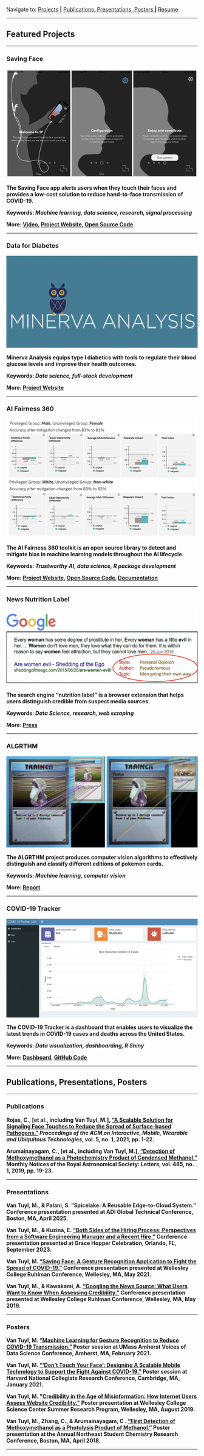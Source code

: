 Navigate to: <a href="#projects">Projects</a> <b>|</b> <a href="#presentations">Publications, Presentations, Posters </a><b>| </b>[Resume](/assets/img/Mileva_VanTuyl_Resume.pdf)<b>

---

<h2 id="projects">Featured Projects</h2>

---

### Saving Face

<img src="assets/img/saving_face.png?raw=true"/>

The Saving Face app alerts users when they touch their faces and provides a low-cost solution to reduce hand-to-face transmission of COVID-19.

Keywords: *Machine learning, data science, research, signal processing*

More: [Video](https://player.vimeo.com/video/412983908), [Project Website](https://www.media.mit.edu/projects/saving-face/overview/), [Open Source Code](https://github.com/camilorq/SavingFaceApp)

---

### Data for Diabetes

<img src="assets/img/minerva_portfolio.png?raw=true"/>

Minerva Analysis equips type I diabetics with tools to regulate their blood glucose levels and improve their health outcomes.

Keywords: *Data science, full-stack development*

More: [Project Website](https://minervaanalysis.com/)

---
### AI Fairness 360

<img src="assets/img/aif360_portfolio.png?raw=true"/>

The AI Fairness 360 toolkit is an open source library to detect and mitigate bias in machine learning models throughout the AI lifecycle.

Keywords: *Trustworthy AI, data science, R package development*

More: [Project Website](https://aif360.res.ibm.com/), [Open Source Code](https://github.com/Trusted-AI/AIF360/tree/master/aif360/aif360-r), [Documentation](https://milevavantuyl.github.io/AIF360/)

---

### News Nutrition Label

<img src="assets/img/credlab_portfolio.png?raw=true"/>

The search engine “nutrition label” is a browser extension that helps users distinguish credible from suspect media sources.

Keywords: *Data Science, research, web scraping*

More: [Press](https://www.wellesley.edu/news/2018/stories/node/161316)

---

### ALGRTHM 

<img src="assets/img/ALGRTHM_pokemon.png?raw=true"/>

The ALGRTHM project produces computer vision algorithms to effectively distinguish and classify different editions of pokemon cards. 

Keywords: *Machine learning, computer vision*

More: [Report](/assets/img/Report_Pokemon_Card_Identification.pdf)

---

### COVID-19 Tracker

<img src="assets/img/covidtracker_portfolio.png?raw=true"/>

The COVID-19 Tracker is a dashboard that enables users to visualize the latest trends in COVID-19 cases and deaths across the United States.

Keywords: *Data visualization, dashboarding, R Shiny*

More: [Dashboard](https://mvantuyl.shinyapps.io/CovidDashboardMap/), [GitHub Code](https://github.com/milevavantuyl/DataViz/tree/main/10_CovidDashboardChoropleth)

---

<h2 id="presentations">Publications, Presentations, Posters</h2>

---

### Publications

Rojas, C., [et al., including **Van Tuyl, M.**], [“A Scalable Solution for Signaling Face Touches to Reduce the Spread of Surface-based Pathogens.”](https://dl.acm.org/doi/10.1145/3448121) *Proceedings of the ACM on Interactive, Mobile, Wearable and Ubiquitous Technologies*, vol. 5, no. 1, 2021, pp. 1-22.

Arumainayagam, C., [et al., including **Van Tuyl, M.**], [“Detection of Methoxymethanol as a Photochemistry Product of Condensed Methanol.”](https://academic.oup.com/mnrasl/article/485/1/L19/5319146) Monthly Notices of the Royal Astronomical Society: Letters, vol. 485, no. 1, 2019, pp. 19-23.

---

### Presentations

**Van Tuyl, M.**, & Palani, S. “Spicelake: A Reusable Edge-to-Cloud System.” Conference presentation presented at ADI Global Technical Conference, Boston, MA, April 2025.

**Van Tuyl, M.**, & Kuzina, E. [“Both Sides of the Hiring Process: Perspectives from a Software Engineering Manager and a Recent Hire.”](/assets/img/GHC_Career_Conversation.pdf) Conference presentation presented at Grace Hopper Celebration, Orlando, FL, September 2023.

**Van Tuyl, M.** [“Saving Face: A Gesture Recognition Application to Fight the Spread of COVID-19.”](/assets/img/Ruhlman_Presentation_Saving_Face.pdf) Conference presentation presented at Wellesley College Ruhlman Conference, Wellesley, MA, May 2021.

**Van Tuyl, M.**, & Kawakami, A. [“Googling the News Source: What Users Want to Know When Assessing Credibility.”](/assets/img/Ruhlman_Presentation_Cred_Lab.pdf) Conference presentation presented at Wellesley College Ruhlman Conference, Wellesley, MA, May 2019.

---

### Posters

**Van Tuyl, M.** [“Machine Learning for Gesture Recognition to Reduce COVID-19 Transmission.”](/assets/img/Amherst_VoicesOfDataScience_Poster.pdf) Poster session at UMass Amherst Voices of Data Science Conference, Amherst, MA, February 2021.

**Van Tuyl, M.** [“‘Don’t Touch Your Face’: Designing A Scalable Mobile Technology to Support the Fight Against COVID-19.”](/assets/img/Harvard_NCRC_Poster.pdf) Poster session at Harvard National Collegiate Research Conference, Cambridge, MA, January 2021.

**Van Tuyl, M.** ["Credibility in the Age of Misinformation: How Internet Users Assess Website Credibility."](/assets/img/2019_Science_Summer_Research.pdf) Poster presentation at Wellesley College Science Center Summer Research Program, Wellesley, MA, August 2019.

**Van Tuyl, M.**, Zhang, C., & Arumainayagam, C . [“First Detection of Methoxymethanol as a Photolysis Product of Methanol.”](/assets/img/2018_Northeast_Conference_Poster.pdf) Poster presentation at the Annual Northeast Student Chemistry Research Conference, Boston, MA, April 2018.

---
